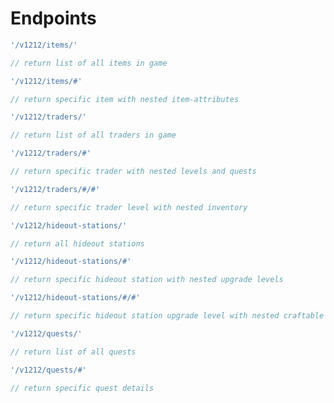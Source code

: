 # Endpoints

```js
'/v1212/items/'

// return list of all items in game
```

```js
'/v1212/items/#'

// return specific item with nested item-attributes
```

```js
'/v1212/traders/'

// return list of all traders in game
```

```js
'/v1212/traders/#'

// return specific trader with nested levels and quests
```

```js
'/v1212/traders/#/#'

// return specific trader level with nested inventory
```

```js
'/v1212/hideout-stations/'

// return all hideout stations
```

```js
'/v1212/hideout-stations/#'

// return specific hideout station with nested upgrade levels
```

```js
'/v1212/hideout-stations/#/#'

// return specific hideout station upgrade level with nested craftable items
```

```js
'/v1212/quests/'

// return list of all quests
```

```js
'/v1212/quests/#'

// return specific quest details
```
